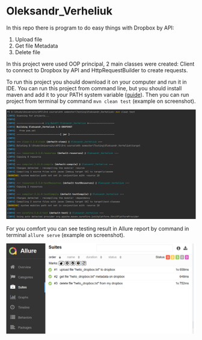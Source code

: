 # Oleksandr_Verheliuk

In this repo there is program to do easy things with Dropbox by API:
1. Upload file
2. Get file Metadata
3. Delete file

In this project were used OOP principal, 2 main classes were created: Client to connect to Dropbox by API and 
HttpRequestBuilder to create requests.

To run this project you should download it on your computer and run it in IDE.
You can run this project from command line, but you should install maven and add it to your PATH system variable 
([guide](https://mkyong.com/maven/how-to-install-maven-in-windows/)).
Then you can run project from terminal by command ``mvn clean test`` (example on screenshot).

![img.png](run_example.png)

For you comfort you can see testing result in Allure report by command in terminal ``allure serve`` (example on screenshot).

![img.png](allure_example.png)